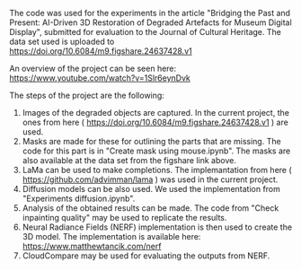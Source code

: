 The code was used for the experiments in the article "Bridging the Past and Present: AI-Driven 3D Restoration of Degraded Artefacts for Museum Digital Display", submitted for evaluation to the Journal of Cultural Heritage.
The data set used is uploaded to https://doi.org/10.6084/m9.figshare.24637428.v1

An overview of the project can be seen here: https://www.youtube.com/watch?v=1Slr6eynDvk

The steps of the project are the following:
1. Images of the degraded objects are captured. In the current project, the ones from here ( https://doi.org/10.6084/m9.figshare.24637428.v1 ) are used.
2. Masks are made for these for outlining the parts that are missing. The code for this part is in "Create mask using mouse.ipynb". The masks are also available at the data set from the figshare link above.
3. LaMa can be used to make completions. The implemantation from here ( https://github.com/advimman/lama ) was used in the current project.
4. Diffusion models can be also used. We used the implementation from "Experiments diffusion.ipynb".
5. Analysis of the obtained results can be made. The code from "Check inpainting quality" may be used to replicate the results.
6. Neural Radiance Fields (NERF) implementation is then used to create the 3D model. The implementation is available here: https://www.matthewtancik.com/nerf
7. CloudCompare may be used for evaluating the outputs from NERF.
